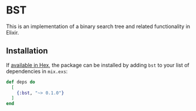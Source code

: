 # BST

This is an implementation of a binary search tree and related functionality in Elixir.

## Installation

If [available in Hex](https://hex.pm/docs/publish), the package can be installed
by adding `bst` to your list of dependencies in `mix.exs`:

```elixir
def deps do
  [
    {:bst, "~> 0.1.0"}
  ]
end
```
